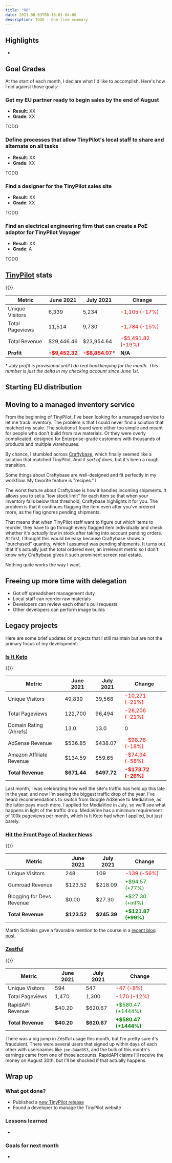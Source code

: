 ```yaml
---
title: "08"
date: 2021-08-03T08:16:01-04:00
description: TODO - One-line summary
---
```


## Highlights

*

## Goal Grades

At the start of each month, I declare what I'd like to accomplish. Here's how I did against those goals:

### Get my EU partner ready to begin sales by the end of August

* **Result**: XX
* **Grade**: XX

TODO

### Define processes that allow TinyPilot's local staff to share and alternate on all tasks

* **Result**: XX
* **Grade**: XX

TODO

### Find a designer for the TinyPilot sales site

* **Result**: XX
* **Grade**: XX

TODO

### Find an electrical engineering firm that can create a PoE adaptor for TinyPilot Voyager

* **Result**: XX
* **Grade**: A

TODO

## [TinyPilot](https://tinypilotkvm.com/?ref=mtlynch.io) stats

{{<revenue-graph project="tinypilot">}}

| Metric          | June 2021  | July 2021  | Change                                     |
| --------------- | ---------- | ---------- | ------------------------------------------ |
| Unique Visitors | 6,339      | 5,234      | <font color="red">-1,105 (-17%)</font>     |
| Total Pageviews | 11,514     | 9,730      | <font color="red">-1,784 (-15%)</font>     |
| Total Revenue   | $29,446.46 | $23,954.64 | <font color="red">-$5,491.82 (-19%)</font> |
| **Profit**      | **<font color="red">-$9,452.32</font>**    | **<font color="red">-$8,854.07</font>**\*    | **N/A**                                    |

\* *July profit is provisional until I do real bookkeeping for the month. This number is just the delta in my checking account since June 1st.*

## Starting EU distribution

## Moving to a managed inventory service

From the beginning of TinyPilot, I've been looking for a managed service to let me track inventory. The problem is that I could never find a solution that matched my scale. The solutions I found were either too simple and meant for people who don't build from raw materials. Or they were overly complicated, designed for Enterprise-grade customers with thousands of products and multiple warehouses.

By chance, I stumbled across [Craftybase](https://craftybase.com), which finally seemed like a solution that matched TinyPilot. And it *sort of* does, but it's been a rough transition.

Some things about Craftybase are well-designed and fit perfectly in my workflow. My favorite feature is "recipes." I

The worst feature about Craftybase is how it handles incoming shipments. It allows you to set a "low stock limit" for each item so that when your inventory falls below that threshold, Craftybase highlights it for you. The problem is that it continues flagging the item even after you've ordered more, as the flag ignores pending shipments.

That means that when TinyPilot staff want to figure out which items to reorder, they have to go through every flagged item individually and check whether it's *actually* low in stock after taking into account pending orders. At first, I thought this would be easy because Craftybase shows a "purchased" quantity, which I assumed was pending shipments. It turns out that it's actually just the total ordered ever, an irrelevant metric so I don't know why Craftybase gives it such prominent screen real estate.

Nothing quite works the way I want.

## Freeing up more time with delegation

* Got off spreadsheet management duty
* Local staff can reorder raw materials
* Developers can review each other's pull requests
* Other developers can perform image builds

## Legacy projects

Here are some brief updates on projects that I still maintain but are not the primary focus of my development:

### [Is It Keto](https://isitketo.org)

{{<revenue-graph project="isitketo">}}

| Metric                   | June 2021   | July 2021   | Change                                       |
| ------------------------ | ----------- | ----------- | -------------------------------------------- |
| Unique Visitors          | 49,839      | 39,568      | <font color="red">-10,271 (-21%)</font>      |
| Total Pageviews          | 122,700     | 96,494      | <font color="red">-26,206 (-21%)</font>      |
| Domain Rating (Ahrefs)   | 13.0        | 13.0        | 0                                            |
| AdSense Revenue          | $536.85     | $438.07     | <font color="red">-$98.78 (-18%)</font>      |
| Amazon Affiliate Revenue | $134.59     | $59.65      | <font color="red">-$74.94 (-56%)</font>      |
| **Total Revenue**        | **$671.44** | **$497.72** | **<font color="red">-$173.72 (-26%)</font>** |

Last month, I was celebrating how well the site's traffic has held up this late in the year, and now I'm seeing the biggest traffic drop of the year. I've heard recommendations to switch from Google AdSense to MediaVine, as the latter pays much more. I applied for MediaVine in July, so we'll see what happens in light of the traffic drop. MediaVine has a minimum requirement of 100k pageviews per month, which Is It Keto had when I applied, but just barely.

### [Hit the Front Page of Hacker News](https://hitthefrontpage.com/)

{{<revenue-graph project="htfp">}}

| Metric                    | June 2021   | July 2021   | Change                                         |
| ------------------------- | ----------- | ----------- | ---------------------------------------------- |
| Unique Visitors           | 248         | 109         | <font color="red">-139 (-56%)</font>           |
| Gumroad Revenue           | $123.52     | $218.09     | <font color="green">+$94.57 (+77%)</font>      |
| Blogging for Devs Revenue | $0.00       | $27.30      | <font color="green">+$27.30 (+inf%)</font>     |
| **Total Revenue**         | **$123.52** | **$245.39** | **<font color="green">+$121.87 (+99%)</font>** |

Martin Schleiss gave a favorable mention to the course in a [recent blog post](https://schleiss.io/retrospectives/mid-june-2021).

### [Zestful](https://zestfuldata.com)

{{<revenue-graph project="zestful">}}

| Metric            | June 2021  | July 2021   | Change                                           |
| ----------------- | ---------- | ----------- | ------------------------------------------------ |
| Unique Visitors   | 594        | 547         | <font color="red">-47 (-8%)</font>               |
| Total Pageviews   | 1,470      | 1,300       | <font color="red">-170 (-12%)</font>             |
| RapidAPI Revenue  | $40.20     | $620.67     | <font color="green">+$580.47 (+1444%)</font>     |
| **Total Revenue** | **$40.20** | **$620.67** | **<font color="green">+$580.47 (+1444%)</font>** |

There was a big jump in Zestful usage this month, but I'm pretty sure it's fraudulent. There were several users that signed up within days of each other with usersnames like `joe-84ad853`, and the bulk of this month's earnings came from one of those accounts. RapidAPI claims I'll receive the money on August 30th, but I'll be shocked if that actually happens.

## Wrap up

### What got done?

* Published a [new TinyPilot release](https://tinypilotkvm.com/blog/whats-new-in-2021-07)
* Found a developer to manage the TinyPilot website

### Lessons learned

*

### Goals for next month

*
